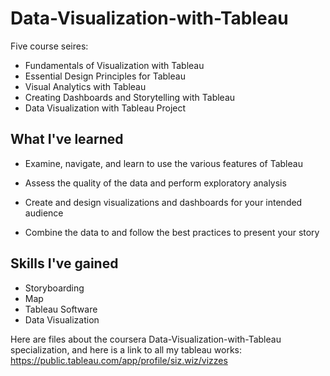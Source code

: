 # Data-Visualization-with-Tableau


Five course seires: 
- Fundamentals of Visualization with Tableau
- Essential Design Principles for Tableau
- Visual Analytics with Tableau
- Creating Dashboards and Storytelling with Tableau
- Data Visualization with Tableau Project


## What I've learned
- Examine, navigate, and learn to use the various features of Tableau

- Assess the quality of the data and perform exploratory analysis

- Create and design visualizations and dashboards for your intended audience

- Combine the data to and follow the best practices to present your story

## Skills I've gained
- Storyboarding
- Map
- Tableau Software
- Data Visualization

Here are files about the coursera Data-Visualization-with-Tableau specialization, and here is a link to all my tableau works: https://public.tableau.com/app/profile/siz.wiz/vizzes
